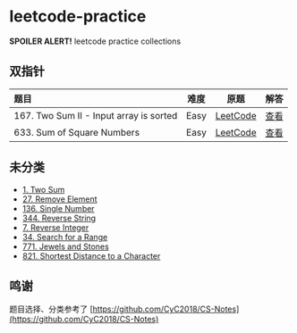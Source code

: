 # leetcode-practice

**SPOILER ALERT!** leetcode practice collections

## 双指针

| 题目 | 难度 | 原题 | 解答 |
| :----- | :--: | :--: |:--: |
| 167. Two Sum II - Input array is sorted | Easy | [LeetCode](https://leetcode.com/problems/two-sum-ii-input-array-is-sorted/)  | [查看](https://github.com/xunge0613/leetcode-practice/blob/master/double-pointers/167.two-sum-2.md) |
| 633. Sum of Square Numbers | Easy|  [LeetCode](https://leetcode.com/problems/sum-of-square-numbers/)  | [查看](https://github.com/xunge0613/leetcode-practice/blob/master/double-pointers/633.sum-of-square-numbers.md) |


## 未分类

- [1. Two Sum](https://jsfiddle.net/xunge0613/4o89a4tb/)
- [27. Remove Element](https://jsfiddle.net/xunge0613/x533ye1c/)
- [136. Single Number](https://jsfiddle.net/xunge0613/tn275kzk/3/)
- [344. Reverse String](https://jsfiddle.net/xunge0613/55jk06jp/)
- [7. Reverse Integer](https://github.com/xunge0613/leetcode-practice/blob/master/algorithms/reverse-int.html)
- [34. Search for a Range](https://github.com/xunge0613/leetcode-practice/blob/master/algorithms/search-for-a-range.html)
- [771. Jewels and Stones](https://github.com/xunge0613/leetcode-practice/blob/master/algorithms/jewels-and-stones.html)
- [821. Shortest Distance to a Character](https://github.com/xunge0613/leetcode-practice/blob/master/algorithms/shortest-distance-to-a-character.html)

## 鸣谢

题目选择、分类参考了 [https://github.com/CyC2018/CS-Notes](https://github.com/CyC2018/CS-Notes)

